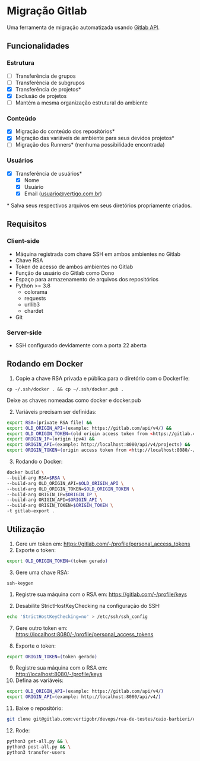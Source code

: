 # Migração Gitlab

Uma ferramenta de migração automatizada usando [Gitlab API](https://docs.gitlab.com/ee/api/).

## Funcionalidades

### Estrutura

- [ ] Transferência de grupos
- [ ] Transferência de subgrupos
- [x] Transferência de projetos*
- [x] Exclusão de projetos
- [ ] Mantém a mesma organização estrutural do ambiente

### Conteúdo

- [x] Migração do conteúdo dos repositórios*
- [x] Migração das variáveis de ambiente para seus devidos projetos*
- [ ] Migração dos Runners* (nenhuma possibilidade encontrada)

### Usuários

- [x] Transferência de usuários*
  - [x] Nome
  - [x] Usuário
  - [x] Email (usuario@vertigo.com.br)

\* Salva seus respectivos arquivos em seus diretórios propriamente criados.

## Requisitos

### Client-side

- Máquina registrada com chave SSH em ambos ambientes no Gitlab
- Chave RSA
- Token de acesso de ambos ambientes no Gitlab
- Função de usuário do Gitlab como Dono
- Espaço para armazenamento de arquivos dos repositórios
- Python >= 3.8
  - colorama
  - requests
  - urllib3
  - chardet
- Git

### Server-side

- SSH configurado devidamente com a porta 22 aberta

## Rodando em Docker

1. Copie a chave RSA privada e pública para o diretório com o Dockerfile: 
  
`cp ~/.ssh/docker . && cp ~/.ssh/docker.pub .`

Deixe as chaves nomeadas como docker e docker.pub

2. Variáveis precisam ser definidas:

```bash
export RSA=(private RSA file) &&
export OLD_ORIGIN_API=(example: https://gitlab.com/api/v4/) &&
export OLD_ORIGIN_TOKEN=(old origin access token from <https://gitlab.com/-/profile/personal_access_tokens>) &&
export ORIGIN_IP=(origin ipv4) &&
export ORIGIN_API=(example: http://localhost:8080/api/v4/projects) &&
export ORIGIN_TOKEN=(origin access token from <http://localhost:8080/-/profile/personal_access_tokens>)
```

3. Rodando o Docker:

```bash
docker build \
--build-arg RSA=$RSA \
--build-arg OLD_ORIGIN_API=$OLD_ORIGIN_API \
--build-arg OLD_ORIGIN_TOKEN=$OLD_ORIGIN_TOKEN \
--build-arg ORIGIN_IP=$ORIGIN_IP \
--build-arg ORIGIN_API=$ORIGIN_API \
--build-arg ORIGIN_TOKEN=$ORIGIN_TOKEN \
-t gitlab-export .
```

## Utilização

1. Gere um token em: <https://gitlab.com/-/profile/personal_access_tokens>
2. Exporte o token: 

```bash
export OLD_ORIGIN_TOKEN=(token gerado)
```

3. Gere uma chave RSA: 

`ssh-keygen`

1. Registre sua máquina com o RSA em: <https://gitlab.com/-/profile/keys>

2. Desabilite StrictHostKeyChecking na configuração do SSH:

```bash
echo 'StrictHostKeyChecking=no' > /etc/ssh/ssh_config
```

7. Gere outro token em: <https://localhost:8080/-/profile/personal_access_tokens>

8.  Exporte o token: 

```bash
export ORIGIN_TOKEN=(token gerado)
```

9.  Registre sua máquina com o RSA em: <http://localhost:8080/-/profile/keys>
10. Defina as variáveis:

```bash
export OLD_ORIGIN_API=(example: https://gitlab.com/api/v4/)
export ORIGIN_API=(example: http://localhost:8080/api/v4/)
```

11. Baixe o repositório:

```bash
git clone git@gitlab.com:vertigobr/devops/rea-de-testes/caio-barbieri/exportacao-gitlab.git && cd exportacao-gitlab
```

12. Rode:

```bash
python3 get-all.py && \
python3 post-all.py && \
python3 transfer-users
```